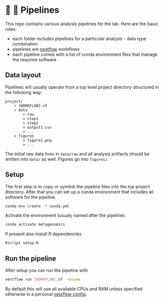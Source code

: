 # :hammer: :triangular_ruler: Pipelines

This repo contains various analysis pipelines for the lab. Here are the basic
rules:

- each folder includes pipelines for a particular analysis - data type combination
- pipelines are [nextflow](https://www.nextflow.io/) workflows
- each pipeline comes with a list of conda environment files that manage the required software

## Data layout

Pipelines will usually operate from a top level project
directory structured in the following way:

```
project/
    > [WORKFLOW].nf
    > data
        > raw
        > step1
        > step2
        > output1.csv
        > ...
    > figures
        > figure1.png
        > ...
```

The initial raw data lives in `data/raw` and all analysis artifacts should
be written into `data/` as well. Figures go into `figures/`.

## Setup

The first step is to copy or symlink the pipeline files into the top project
directory. After that you can set up a conda environment that includes all software
for the pipeline.

```bash
conda env create -f conda.yml
```

Activate the environment (usualy named after the pipeline):

```bash
conda activate metagenomics
```

If present also install R dependencies

```bash
Rscript setup.R
```

## Run the pipeline

After setup you can run the pipeline with

```bash
nextflow run [WORKFLOW].nf -resume
```

By default this will use all available CPUs and RAM unless specified otherwise in a personal [netxflow config](https://www.nextflow.io/docs/latest/config.html#scope-executor).

